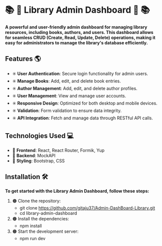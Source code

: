 # 		:books: :star2: Library Admin Dashboard 	:star2:	:books:

**A powerful and user-friendly admin dashboard for managing library resources, including books, authors, and users. This dashboard allows for seamless CRUD (Create, Read, Update, Delete) operations, making it easy for administrators to manage the library's database efficiently.**
## Features :earth_americas:
- :eight_spoked_asterisk: **User Authentication**: Secure login functionality for admin users.
- :eight_spoked_asterisk: **Manage Books**: Add, edit, and delete book entries.
- :eight_spoked_asterisk: **Author Management**: Add, edit, and delete author profiles.
- :eight_spoked_asterisk: **User Management**: View and manage user accounts.
- :eight_spoked_asterisk: **Responsive Design**: Optimized for both desktop and mobile devices.
- :eight_spoked_asterisk: **Validation**: Form validation to ensure data integrity.
- :eight_spoked_asterisk: **API Integration**: Fetch and manage data through RESTful API calls.

## Technologies Used :computer:

- 	:large_blue_diamond: **Frontend**: React, React Router, Formik, Yup
-  :large_orange_diamond: **Backend**: MockAPI 
- 	:rainbow: **Styling**: Bootstrap, CSS
## Installation :hammer_and_wrench:

**To get started with the Library Admin Dashboard, follow these steps:**

1. :orange_circle: Clone the repository:
   - git clone https://github.com/gitaju37/Admin-DashBoard-Library.git
   - cd library-admin-dashboard
2. :orange_circle: Install the dependencies:
   - npm install
3. :orange_circle: Start the development server:
   - npm run dev

